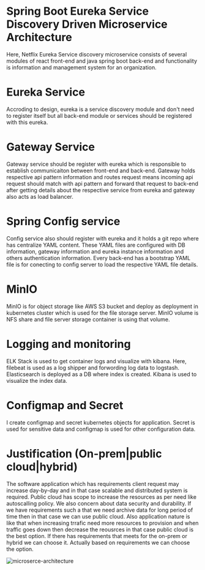 # Spring Boot Eureka Service Discovery Driven Microservice Architecture
Here, Netflix Eureka Service discovery microservice consists of several modules of react front-end and java spring boot back-end and functionality is information and management system for an organization. 

# Eureka Service
Accroding to design, eureka is a service discovery module and don't need to register itself but all back-end module or services should be registered with this eureka.
# Gateway Service
Gateway service should be register with eureka which is responsible to establish communicaiton between front-end and back-end. Gateway holds respective api pattern information and routes request means incoming api request should match with api pattern and forward that request to back-end after getting details about the respective service from eureka and gateway also acts as load balancer. 
# Spring Config service
Config service also should register with eureka and it holds a git repo where has centralize YAML content. These YAML files are configured with DB information, gateway information and eureka instance information and others authentication information. Every back-end has a bootstrap YAML file is for conecting to config server to load the respective YAML file details. 

# MinIO
MinIO is for object storage like AWS S3 bucket and deploy as deployment in kubernetes cluster which is used for the file storage server. MinIO volume is NFS share and file server storage container is using that volume.  

# Logging and monitoring
ELK Stack is used to get container logs and visualize with kibana. Here, filebeat is used as a log shipper and forwording log data to logstash. Elasticsearch is deployed as a DB where index is created. Kibana is used to visualize the index data. 

# Configmap and Secret
I create configmap and secret kubernetes objects for application. Secret is used for sensitive data and configmap is used for other configuration data. 

# Justification (On-prem|public cloud|hybrid)
The software application which has requirements client request may increase day-by-day and in that case scalable and distributed system is required. Public cloud has scope to increase the resources as per need like autoscalling policy. We also concern about data security and durability. If we have requirements such a that we need archive data for long period of time then in that case we can use public cloud. Also application nature is like that when increasing trrafic need more resources to provision and when traffic goes down then decrease the reousrces in that case public cloud is the best option. If there has requirements that meets for the on-prem or hybrid we can choose it. Actually based on requirements we can choose the option. 



![microserce-architecture](https://user-images.githubusercontent.com/25055579/182891218-3af9de88-4f23-428d-b865-7f2631b21d71.png)

